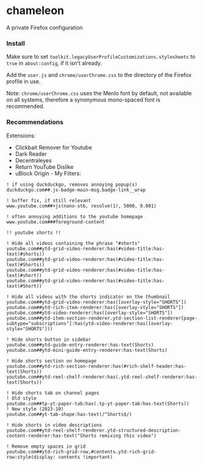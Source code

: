 # chameleon
A private Firefox configuration

### Install

Make sure to set `toolkit.legacyUserProfileCustomizations.stylesheets` to `true` in `about:config`, if it isn't already.

Add the `user.js` and `chrome/userChrome.css` to the directory of the Firefox profile in use.

Note: `chrome/userChrome.css` uses the Menlo font by default, not available on all systems, therefore a synonymous mono-spaced font is recommended.

### Recommendations

Extensions:
* Clickbait Remover for Youtube
* Dark Reader
* Decentraleyes
* Return YouTube Dislike
* uBlock Origin - My Filters:
```
! if using duckduckgo, removes annoying popup(s)
duckduckgo.com##.js-badge-main-msg.badge-link__wrap

! buffer fix, if still relevant
www.youtube.com##+js(nano-stb, resolve(1), 5000, 0.001)

! often annoying additions to the youtube homepage
www.youtube.com###foreground-content

!! youtube shorts !!

! Hide all videos containing the phrase "#shorts"
youtube.com##ytd-grid-video-renderer:has(#video-title:has-text(#shorts))
youtube.com##ytd-grid-video-renderer:has(#video-title:has-text(#Shorts))
youtube.com##ytd-grid-video-renderer:has(#video-title:has-text(#short))
youtube.com##ytd-grid-video-renderer:has(#video-title:has-text(#Short))

! Hide all videos with the shorts indicator on the thumbnail
youtube.com##ytd-grid-video-renderer:has([overlay-style="SHORTS"])
youtube.com##ytd-rich-item-renderer:has([overlay-style="SHORTS"])
youtube.com##ytd-video-renderer:has([overlay-style="SHORTS"])
youtube.com##ytd-item-section-renderer.ytd-section-list-renderer[page-subtype="subscriptions"]:has(ytd-video-renderer:has([overlay-style="SHORTS"]))

! Hide shorts button in sidebar
youtube.com##ytd-guide-entry-renderer:has-text(Shorts)
youtube.com##ytd-mini-guide-entry-renderer:has-text(Shorts)

! Hide shorts section on homepage
youtube.com##ytd-rich-section-renderer:has(#rich-shelf-header:has-text(Shorts))
youtube.com##ytd-reel-shelf-renderer:has(.ytd-reel-shelf-renderer:has-text(Shorts))

! Hide shorts tab on channel pages
! Old style
youtube.com##tp-yt-paper-tab:has(.tp-yt-paper-tab:has-text(Shorts))
! New style (2023-10)
youtube.com##yt-tab-shape:has-text(/^Shorts$/)

! Hide shorts in video descriptions
youtube.com##ytd-reel-shelf-renderer.ytd-structured-description-content-renderer:has-text("Shorts remixing this video")

! Remove empty spaces in grid
youtube.com##ytd-rich-grid-row,#contents.ytd-rich-grid-row:style(display: contents !important)
```
